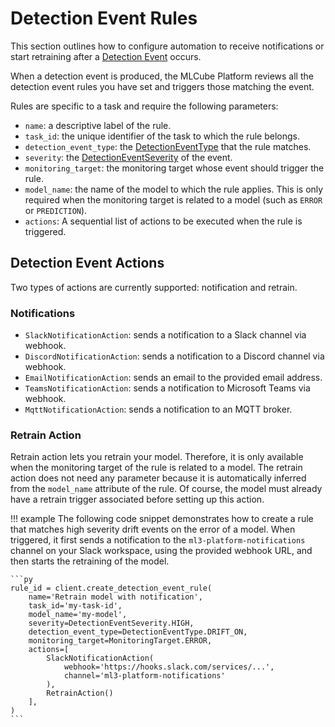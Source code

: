 # Detection Event Rules

This section outlines how to configure automation to receive notifications or start retraining after a [Detection Event] occurs.

When a detection event is produced, the MLCube Platform reviews all the detection event rules you have set 
and triggers those matching the event.

Rules are specific to a task and require the following parameters:

- `name`: a descriptive label of the rule.
- `task_id`: the unique identifier of the task to which the rule belongs.
- `detection_event_type`: the [DetectionEventType] that the rule matches.
- `severity`: the [DetectionEventSeverity] of the event.
- `monitoring_target`: the monitoring target whose event should trigger the rule. 
- `model_name`: the name of the model to which the rule applies. This is only required when the monitoring target is related to a model
  (such as `ERROR` or `PREDICTION`).
- `actions`: A sequential list of actions to be executed when the rule is triggered.

## Detection Event Actions
Two types of actions are currently supported: notification and retrain.

### Notifications
- `SlackNotificationAction`: sends a notification to a Slack channel via webhook.
- `DiscordNotificationAction`: sends a notification to a Discord channel via webhook.
- `EmailNotificationAction`: sends an email to the provided email address.
- `TeamsNotificationAction`: sends a notification to Microsoft Teams via webhook.
- `MqttNotificationAction`: sends a notification to an MQTT broker.

### Retrain Action

Retrain action lets you retrain your model. Therefore, it is only available when the monitoring target of the rule is related to a model.
The retrain action does not need any parameter because it is automatically inferred from the `model_name` attribute of the rule.
Of course, the model must already have a retrain trigger associated before setting up this action.

!!! example
    The following code snippet demonstrates how to create a rule that matches high severity drift events on the error of a model. 
    When triggered, it first sends a notification to the `ml3-platform-notifications` channel on your Slack workspace, using the 
    provided webhook URL, and then starts the retraining of the model.

    ```py
    rule_id = client.create_detection_event_rule(
        name='Retrain model with notification',
        task_id='my-task-id',
        model_name='my-model',
        severity=DetectionEventSeverity.HIGH,
        detection_event_type=DetectionEventType.DRIFT_ON,
        monitoring_target=MonitoringTarget.ERROR,
        actions=[
            SlackNotificationAction(
                webhook='https://hooks.slack.com/services/...',
                channel='ml3-platform-notifications'
            ),
            RetrainAction()
        ],
    )
    ```

[add_historical_data]: ../../../api/python/client#add_historical_data
[Detection Event]: detection_event.md
[DetectionEventType]: ../../../api/python/enums#detectioneventtype
[DetectionEventSeverity]: ../../../api/python/enums#detectioneventseverity